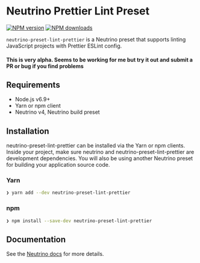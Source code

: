 # Neutrino Prettier Lint Preset
[![NPM version][npm-image]][npm-url] [![NPM downloads][npm-downloads]][npm-url]

`neutrino-preset-lint-prettier` is a Neutrino preset that supports linting JavaScript projects with Prettier ESLint
config.

#### This is very alpha. Seems to be working for me but try it out and submit a PR or bug if you find problems

## Requirements

* Node.js v6.9+
* Yarn or npm client
* Neutrino v4, Neutrino build preset

## Installation

neutrino-preset-lint-prettier can be installed via the Yarn or npm clients. Inside your project, make sure
neutrino and neutrino-preset-lint-prettier are development dependencies. You will also be using another
Neutrino preset for building your application source code.

### Yarn

```bash
❯ yarn add --dev neutrino-preset-lint-prettier
```

### npm

```bash
❯ npm install --save-dev neutrino-preset-lint-prettier
```

## Documentation

See the [Neutrino docs](https://neutrino.js.org/presets/neutrino-preset-airbnb-base/)
for more details.

[npm-image]: https://img.shields.io/npm/v/neutrino-preset-lint-prettier.svg
[npm-downloads]: https://img.shields.io/npm/dt/neutrino-preset-lint-prettier.svg
[npm-url]: https://npmjs.org/package/neutrino-preset-lint-prettier
